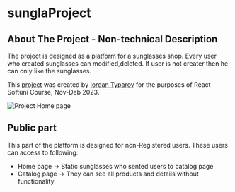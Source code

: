# sunglaProject

## About The Project - Non-technical Description

The project is designed as a platform for a sunglasses shop. Every user who created sunglasses can modified,deleted. If user is not creater then he can only like the sunglasses.

This [project](https://github.com/IordanTyparow/sunglaProject) was created by [Iordan Typarov](https://github.com/IordanTyparow) for the purposes of React Softuni Course, Nov-Deb 2023.

![Project Home page](https://i.ibb.co/F0hdVv7/HomePage.png)

## Public part

This part of the platform is designed for non-Registered users. These users can access to following:

-   Home page ->
    Static sunglasses who sented users to catalog page
-   Catalog page ->
    They can see all products and details without functionality
